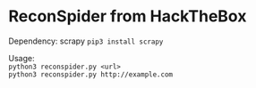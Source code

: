 # ReconSpider from HackTheBox
Dependency: scrapy
`pip3 install scrapy`

Usage:<br>
`python3 reconspider.py <url>`<br>`python3 reconspider.py http://example.com`
